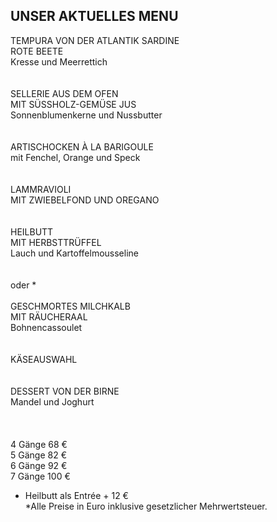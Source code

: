 ## UNSER AKTUELLES MENU


TEMPURA VON DER ATLANTIK SARDINE  
ROTE BEETE  
Kresse und Meerrettich  
<br><br>
SELLERIE AUS DEM OFEN  
MIT SÜSSHOLZ-GEMÜSE JUS  
Sonnenblumenkerne und Nussbutter  
<br><br>
ARTISCHOCKEN À LA BARIGOULE  
mit Fenchel, Orange und Speck  
<br><br>
LAMMRAVIOLI  
MIT ZWIEBELFOND UND OREGANO  
<br><br>
HEILBUTT  
MIT HERBSTTRÜFFEL  
Lauch und Kartoffelmousseline  
<br><br>
oder *
<br><br>
GESCHMORTES MILCHKALB  
MIT RÄUCHERAAL   
Bohnencassoulet  
<br><br>
KÄSEAUSWAHL  
<br><br>
DESSERT VON DER BIRNE  
Mandel und Joghurt  
<br>
<br>
<br>
4 Gänge 68 €  
5 Gänge 82 €  
6 Gänge 92 €  
7 Gänge 100 €
<br>
* Heilbutt als Entrée + 12 €  
\*Alle Preise in Euro inklusive gesetzlicher Mehrwertsteuer.


